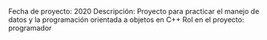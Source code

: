 Fecha de proyecto: 2020
Descripción: Proyecto para practicar el manejo de datos y la programación orientada a objetos en C++
Rol en el proyecto: programador
